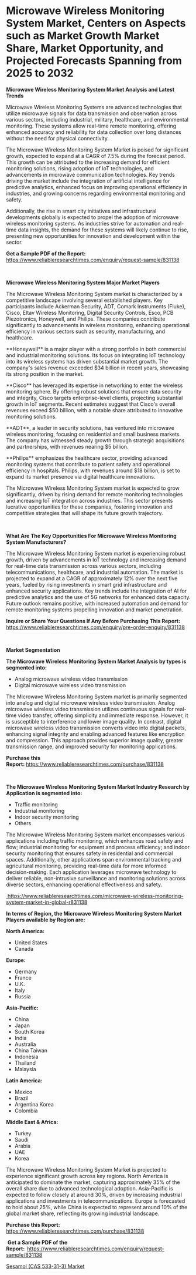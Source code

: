 <p><h1>Microwave Wireless Monitoring System Market, Centers on Aspects such as Market Growth Market Share, Market Opportunity, and Projected Forecasts Spanning from 2025 to 2032</h1></p><p><strong>Microwave Wireless Monitoring System Market Analysis and Latest Trends</strong></p>
<p><p>Microwave Wireless Monitoring Systems are advanced technologies that utilize microwave signals for data transmission and observation across various sectors, including industrial, military, healthcare, and environmental monitoring. These systems allow real-time remote monitoring, offering enhanced accuracy and reliability for data collection over long distances without the need for physical connectivity.</p><p>The Microwave Wireless Monitoring System Market is poised for significant growth, expected to expand at a CAGR of 7.5% during the forecast period. This growth can be attributed to the increasing demand for efficient monitoring solutions, rising adoption of IoT technologies, and advancements in microwave communication technologies. Key trends driving the market include the integration of artificial intelligence for predictive analytics, enhanced focus on improving operational efficiency in industries, and growing concerns regarding environmental monitoring and safety.</p><p>Additionally, the rise in smart city initiatives and infrastructural developments globally is expected to propel the adoption of microwave wireless monitoring systems. As industries strive for automation and real-time data insights, the demand for these systems will likely continue to rise, presenting new opportunities for innovation and development within the sector.</p></p>
<p><strong>Get a Sample PDF of the Report:&nbsp;</strong> <a href="https://www.reliableresearchtimes.com/enquiry/request-sample/831138?utm_campaign=2326&utm_medium=2&utm_source=Github&utm_content=ia&utm_term=25032025&utm_id=microwave-wireless-monitoring-system">https://www.reliableresearchtimes.com/enquiry/request-sample/831138</a></p>
<p>&nbsp;</p>
<p><strong>Microwave Wireless Monitoring System Major Market Players</strong></p>
<p><p>The Microwave Wireless Monitoring System market is characterized by a competitive landscape involving several established players. Key participants include Ackerman Security, ADT, Comark Instruments (Fluke), Cisco, Eltav Wireless Monitoring, Digital Security Controls, Esco, PCB Piezotronics, Honeywell, and Philips. These companies contribute significantly to advancements in wireless monitoring, enhancing operational efficiency in various sectors such as security, manufacturing, and healthcare.</p><p>**Honeywell** is a major player with a strong portfolio in both commercial and industrial monitoring solutions. Its focus on integrating IoT technology into its wireless systems has driven substantial market growth. The company's sales revenue exceeded $34 billion in recent years, showcasing its strong position in the market.</p><p>**Cisco** has leveraged its expertise in networking to enter the wireless monitoring sphere. By offering robust solutions that ensure data security and integrity, Cisco targets enterprise-level clients, projecting substantial growth in IoT segments. Recent estimates suggest that Cisco's overall revenues exceed $50 billion, with a notable share attributed to innovative monitoring solutions.</p><p>**ADT**, a leader in security solutions, has ventured into microwave wireless monitoring, focusing on residential and small business markets. The company has witnessed steady growth through strategic acquisitions and partnerships, with revenues nearing $5 billion.</p><p>**Philips** emphasizes the healthcare sector, providing advanced monitoring systems that contribute to patient safety and operational efficiency in hospitals. Philips, with revenues around $18 billion, is set to expand its market presence via digital healthcare innovations.</p><p>The Microwave Wireless Monitoring System market is expected to grow significantly, driven by rising demand for remote monitoring technologies and increasing IoT integration across industries. This sector presents lucrative opportunities for these companies, fostering innovation and competitive strategies that will shape its future growth trajectory.</p></p>
<p>&nbsp;</p>
<p><strong>What Are The Key Opportunities For Microwave Wireless Monitoring System Manufacturers?</strong></p>
<p><p>The Microwave Wireless Monitoring System market is experiencing robust growth, driven by advancements in IoT technology and increasing demand for real-time data transmission across various sectors, including telecommunications, healthcare, and industrial automation. The market is projected to expand at a CAGR of approximately 12% over the next five years, fueled by rising investments in smart grid infrastructure and enhanced security applications. Key trends include the integration of AI for predictive analytics and the use of 5G networks for enhanced data capacity. Future outlook remains positive, with increased automation and demand for remote monitoring systems propelling innovation and market penetration.</p></p>
<p><strong>Inquire or Share Your Questions If Any Before Purchasing This Report:</strong> <a href="https://www.reliableresearchtimes.com/enquiry/pre-order-enquiry/831138?utm_campaign=2326&utm_medium=2&utm_source=Github&utm_content=ia&utm_term=25032025&utm_id=microwave-wireless-monitoring-system">https://www.reliableresearchtimes.com/enquiry/pre-order-enquiry/831138</a></p>
<p>&nbsp;</p>
<p><strong>Market Segmentation</strong></p>
<p><strong>The Microwave Wireless Monitoring System Market Analysis by types is segmented into:</strong></p>
<p><ul><li>Analog microwave wireless video transmission</li><li>Digital microwave wireless video transmission</li></ul></p>
<p><p>The Microwave Wireless Monitoring System market is primarily segmented into analog and digital microwave wireless video transmission. Analog microwave wireless video transmission utilizes continuous signals for real-time video transfer, offering simplicity and immediate response. However, it is susceptible to interference and lower image quality. In contrast, digital microwave wireless video transmission converts video into digital packets, enhancing signal integrity and enabling advanced features like encryption and compression. This approach provides superior image quality, greater transmission range, and improved security for monitoring applications.</p></p>
<p><strong>Purchase this Report:&nbsp;</strong><a href="https://www.reliableresearchtimes.com/purchase/831138?utm_campaign=2326&utm_medium=2&utm_source=Github&utm_content=ia&utm_term=25032025&utm_id=microwave-wireless-monitoring-system">https://www.reliableresearchtimes.com/purchase/831138</a></p>
<p>&nbsp;</p>
<p><strong>The Microwave Wireless Monitoring System Market Industry Research by Application is segmented into:</strong></p>
<p><ul><li>Traffic monitoring</li><li>Industrial monitoring</li><li>Indoor security monitoring</li><li>Others</li></ul></p>
<p><p>The Microwave Wireless Monitoring System market encompasses various applications including traffic monitoring, which enhances road safety and flow; industrial monitoring for equipment and process efficiency; and indoor security monitoring that ensures safety in residential and commercial spaces. Additionally, other applications span environmental tracking and agricultural monitoring, providing real-time data for more informed decision-making. Each application leverages microwave technology to deliver reliable, non-intrusive surveillance and monitoring solutions across diverse sectors, enhancing operational effectiveness and safety.</p></p>
<p><a href="https://www.reliableresearchtimes.com/microwave-wireless-monitoring-system-market-in-global-r831138?utm_campaign=2326&utm_medium=2&utm_source=Github&utm_content=ia&utm_term=25032025&utm_id=microwave-wireless-monitoring-system">&nbsp;https://www.reliableresearchtimes.com/microwave-wireless-monitoring-system-market-in-global-r831138</a></p>
<p><strong>In terms of Region, the Microwave Wireless Monitoring System Market Players available by Region are:</strong></p>
<p>
    <p> <strong> North America: </strong>
        <ul>
            <li>United States</li>
            <li>Canada</li>
        </ul>
        </p> 
    <p> <strong> Europe: </strong>
        <ul>
            <li>Germany</li>
            <li>France</li>
            <li>U.K.</li>
            <li>Italy</li>
            <li>Russia</li>
        </ul>
        </p> 
    <p> <strong> Asia-Pacific: </strong>
        <ul>
            <li>China</li>
            <li>Japan</li>
            <li>South Korea</li>
            <li>India</li>
            <li>Australia</li>
            <li>China Taiwan</li>
            <li>Indonesia</li>
            <li>Thailand</li>
            <li>Malaysia</li>
        </ul>
        </p> 
    <p> <strong> Latin America: </strong>
        <ul>
            <li>Mexico</li>
            <li>Brazil</li>
            <li>Argentina Korea</li>
            <li>Colombia</li>
        </ul>
        </p> 
    <p> <strong> Middle East & Africa: </strong>
        <ul>
            <li>Turkey</li>
            <li>Saudi</li>
            <li>Arabia</li>
            <li>UAE</li>
            <li>Korea</li>
        </ul>
    </p>
    </p>
<p><p>The Microwave Wireless Monitoring System Market is projected to experience significant growth across key regions. North America is anticipated to dominate the market, capturing approximately 35% of the overall share due to advanced technological adoption. Asia-Pacific is expected to follow closely at around 30%, driven by increasing industrial applications and investments in telecommunications. Europe is forecasted to hold about 25%, while China is expected to represent around 10% of the global market share, reflecting its growing industrial landscape.</p></p>
<p><strong>Purchase this Report: </strong><a href="https://www.reliableresearchtimes.com/purchase/831138?utm_campaign=2326&utm_medium=2&utm_source=Github&utm_content=ia&utm_term=25032025&utm_id=microwave-wireless-monitoring-system">https://www.reliableresearchtimes.com/purchase/831138</a></p>
<p>&nbsp;<strong>Get a Sample PDF of the Report:&nbsp;&nbsp;</strong><a href="https://www.reliableresearchtimes.com/enquiry/request-sample/831138?utm_campaign=2326&utm_medium=2&utm_source=Github&utm_content=ia&utm_term=25032025&utm_id=microwave-wireless-monitoring-system">https://www.reliableresearchtimes.com/enquiry/request-sample/831138</a></p>
<p><strong></strong></p>
<p><p><a href="https://github.com/NargisHussain75/Market-Research-Report-List-1/blob/main/sesamol-cas-533-31-3-market.md?utm_campaign=2326&utm_medium=2&utm_source=Github&utm_content=ia&utm_term=25032025&utm_id=microwave-wireless-monitoring-system">Sesamol (CAS 533-31-3) Market</a></p></p>